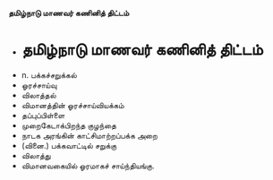 **தமிழ்நாடு மாணவர் கணினித் திட்டம்**
- # தமிழ்நாடு மாணவர் கணினித் திட்டம்
- n. பக்கச்சறுக்கல்
- ஓரச்சாய்வு
- விலாத்தல்
- விமானத்தின் ஓரச்சாய்வியக்கம்
- தப்புப்பிள்ளை
- முறைகேடாக்பிறந்த குழந்தை
- நாடக அரங்கின்  காட்சிமாற்றப்பக்க அறை
- (வினை.) பக்கவாட்டில் சறுக்கு
- விலாத்து
- விமானவகையில் ஓரமாகச் சாய்ந்தியங்கு.

